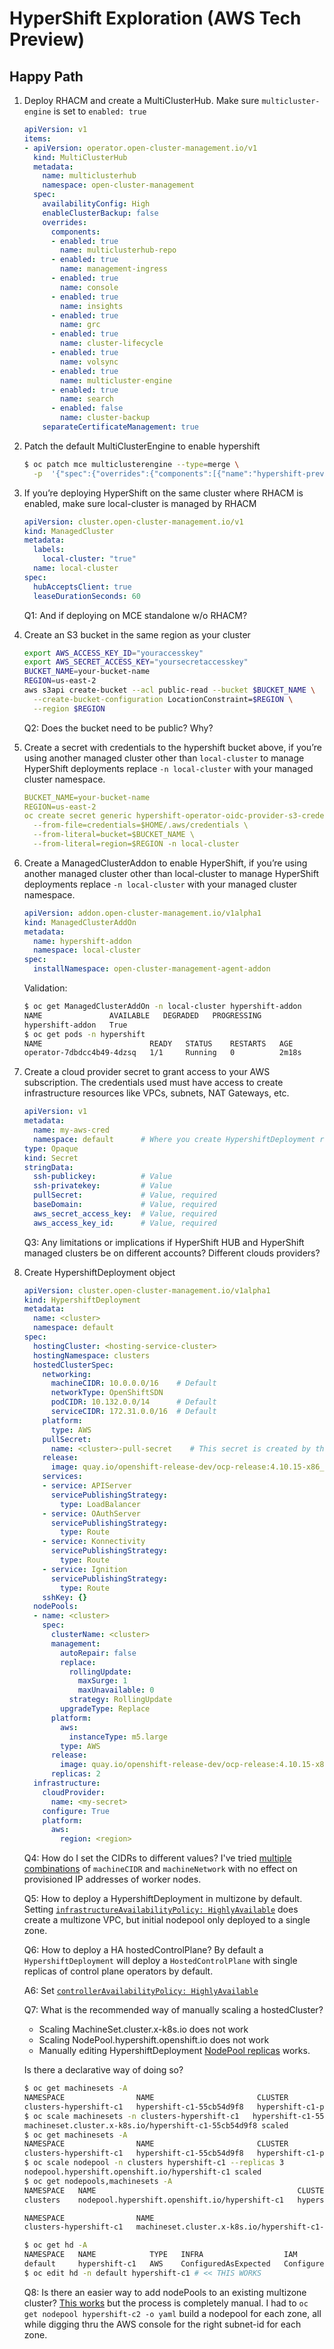 # HyperShift Exploration (AWS Tech Preview)

## Happy Path

1. Deploy RHACM and create a MultiClusterHub. Make sure `multicluster-engine` is set to `enabled: true`

    ```yaml
    apiVersion: v1
    items:
    - apiVersion: operator.open-cluster-management.io/v1
      kind: MultiClusterHub
      metadata:
        name: multiclusterhub
        namespace: open-cluster-management
      spec:
        availabilityConfig: High
        enableClusterBackup: false
        overrides:
          components:
          - enabled: true
            name: multiclusterhub-repo
          - enabled: true
            name: management-ingress
          - enabled: true
            name: console
          - enabled: true
            name: insights
          - enabled: true
            name: grc
          - enabled: true
            name: cluster-lifecycle
          - enabled: true
            name: volsync
          - enabled: true
            name: multicluster-engine
          - enabled: true
            name: search
          - enabled: false
            name: cluster-backup
        separateCertificateManagement: true
    ```

2. Patch the default MultiClusterEngine to enable hypershift

    ```bash
    $ oc patch mce multiclusterengine --type=merge \
      -p  '{"spec":{"overrides":{"components":[{"name":"hypershift-preview" "enabled": true}]}}}'
    ```

3. If you’re deploying HyperShift on the same cluster where RHACM is enabled, make sure local-cluster is managed by RHACM

    ```yaml
    apiVersion: cluster.open-cluster-management.io/v1
    kind: ManagedCluster
    metadata:
      labels:
        local-cluster: "true"
      name: local-cluster
    spec:
      hubAcceptsClient: true
      leaseDurationSeconds: 60
    ```

    Q1: And if deploying on MCE standalone w/o RHACM?

4. Create an S3 bucket in the same region as your cluster

    ```bash
    export AWS_ACCESS_KEY_ID="youraccesskey"
    export AWS_SECRET_ACCESS_KEY="yoursecretaccesskey"
    BUCKET_NAME=your-bucket-name
    REGION=us-east-2
    aws s3api create-bucket --acl public-read --bucket $BUCKET_NAME \
      --create-bucket-configuration LocationConstraint=$REGION \
      --region $REGION
    ```

    Q2: Does the bucket need to be public? Why?

5. Create a secret with credentials to the hypershift bucket above, if you’re using another managed cluster other than `local-cluster` to manage HyperShift deployments replace `-n local-cluster` with your managed cluster namespace.

    ```yaml
    BUCKET_NAME=your-bucket-name
    REGION=us-east-2
    oc create secret generic hypershift-operator-oidc-provider-s3-credentials \
      --from-file=credentials=$HOME/.aws/credentials \
      --from-literal=bucket=$BUCKET_NAME \
      --from-literal=region=$REGION -n local-cluster
    ```

6. Create a ManagedClusterAddon to enable HyperShift, if you’re using another managed cluster other than local-cluster to manage HyperShift deployments replace `-n local-cluster` with your managed cluster namespace.

    ```yaml
    apiVersion: addon.open-cluster-management.io/v1alpha1
    kind: ManagedClusterAddOn
    metadata:
      name: hypershift-addon
      namespace: local-cluster
    spec:
      installNamespace: open-cluster-management-agent-addon
    ```

    Validation:
    ```bash
    $ oc get ManagedClusterAddOn -n local-cluster hypershift-addon
    NAME               AVAILABLE   DEGRADED   PROGRESSING
    hypershift-addon   True
    $ oc get pods -n hypershift
    NAME                        READY   STATUS    RESTARTS   AGE
    operator-7dbdcc4b49-4dzsq   1/1     Running   0          2m18s
    ```

7. Create a cloud provider secret to grant access to your AWS subscription.  The credentials used must have access to create infrastructure resources like VPCs, subnets, NAT Gateways, etc.

    ```yaml
    apiVersion: v1
    metadata:
      name: my-aws-cred
      namespace: default      # Where you create HypershiftDeployment resources
    type: Opaque
    kind: Secret
    stringData:
      ssh-publickey:          # Value
      ssh-privatekey:         # Value
      pullSecret:             # Value, required
      baseDomain:             # Value, required
      aws_secret_access_key:  # Value, required
      aws_access_key_id:      # Value, required
    ```

    Q3:  Any limitations or implications if HyperShift HUB and HyperShift managed clusters be on different accounts? Different clouds providers?

8. Create HypershiftDeployment object
    ```yaml
    apiVersion: cluster.open-cluster-management.io/v1alpha1
    kind: HypershiftDeployment
    metadata:
      name: <cluster>
      namespace: default
    spec:
      hostingCluster: <hosting-service-cluster>
      hostingNamespace: clusters
      hostedClusterSpec:
        networking:
          machineCIDR: 10.0.0.0/16    # Default
          networkType: OpenShiftSDN
          podCIDR: 10.132.0.0/14      # Default
          serviceCIDR: 172.31.0.0/16  # Default
        platform:
          type: AWS
        pullSecret:
          name: <cluster>-pull-secret    # This secret is created by the controller
        release:
          image: quay.io/openshift-release-dev/ocp-release:4.10.15-x86_64  # Default
        services:
        - service: APIServer
          servicePublishingStrategy:
            type: LoadBalancer
        - service: OAuthServer
          servicePublishingStrategy:
            type: Route
        - service: Konnectivity
          servicePublishingStrategy:
            type: Route
        - service: Ignition
          servicePublishingStrategy:
            type: Route
        sshKey: {}
      nodePools:
      - name: <cluster>
        spec:
          clusterName: <cluster>
          management:
            autoRepair: false
            replace:
              rollingUpdate:
                maxSurge: 1
                maxUnavailable: 0
              strategy: RollingUpdate
            upgradeType: Replace
          platform:
            aws:
              instanceType: m5.large
            type: AWS
          release:
            image: quay.io/openshift-release-dev/ocp-release:4.10.15-x86_64 # Default
          replicas: 2
      infrastructure:
        cloudProvider:
          name: <my-secret>
        configure: True
        platform:
          aws:
            region: <region>
    ```

    Q4: How do I set the CIDRs to different values?  I've tried [multiple combinations](https://github.com/ncolon/hypershift-exploration/blob/main/04-hypershift-c2.yaml#L14-L23) of `machineCIDR` and `machineNetwork` with no effect on provisioned IP addresses of worker nodes.

    Q5: How to deploy a HypershiftDeployment in multizone by default. Setting [`infrastructureAvailabilityPolicy: HighlyAvailable`](https://github.com/ncolon/hypershift-exploration/blob/main/04-hypershift-c2.yaml#L10) does create a multizone VPC, but initial nodepool only deployed to a single zone.

    Q6: How to deploy a HA hostedControlPlane?  By default a `HypershiftDeployment` will deploy a `HostedControlPlane` with single replicas of control plane operators by default.

    A6: Set [`controllerAvailabilityPolicy: HighlyAvailable`](https://github.com/ncolon/hypershift-exploration/blob/main/04-hypershift-c2.yaml#L11)

    Q7: What is the recommended way of manually scaling a hostedCluster?

    - Scaling MachineSet.cluster.x-k8s.io does not work
    - Scaling NodePool.hypershift.openshift.io does not work
    - Manually editing HypershiftDeployment [NodePool replicas](https://github.com/ncolon/hypershift-exploration/blob/main/04-hypershift-c2.yaml#L47) works.

    Is there a declarative way of doing so?
    
    ```bash
    $ oc get machinesets -A                                                           
    NAMESPACE                NAME                       CLUSTER               REPLICAS   READY   AVAILABLE   AGE   VERSION
    clusters-hypershift-c1   hypershift-c1-55cb54d9f8   hypershift-c1-p4zf8   2          2       2           22m   4.10.15
    $ oc scale machinesets -n clusters-hypershift-c1   hypershift-c1-55cb54d9f8 --replicas 3          
    machineset.cluster.x-k8s.io/hypershift-c1-55cb54d9f8 scaled
    $ oc get machinesets -A              
    NAMESPACE                NAME                       CLUSTER               REPLICAS   READY   AVAILABLE   AGE   VERSION
    clusters-hypershift-c1   hypershift-c1-55cb54d9f8   hypershift-c1-p4zf8   3          2       2           27m   4.10.15
    $ oc scale nodepool -n clusters hypershift-c1 --replicas 3                              
    nodepool.hypershift.openshift.io/hypershift-c1 scaled
    $ oc get nodepools,machinesets -A                         
    NAMESPACE   NAME                                             CLUSTER         DESIRED NODES   CURRENT NODES   AUTOSCALING   AUTOREPAIR   VERSION   UPDATINGVERSION   UPDATINGCONFIG   MESSAGE
    clusters    nodepool.hypershift.openshift.io/hypershift-c1   hypershift-c1   2               2               False         False        4.10.15                                      

    NAMESPACE                NAME                                                   CLUSTER               REPLICAS   READY   AVAILABLE   AGE   VERSION
    clusters-hypershift-c1   machineset.cluster.x-k8s.io/hypershift-c1-55cb54d9f8   hypershift-c1-p4zf8   2          2       2           29m   4.10.15

    $ oc get hd -A                   
    NAMESPACE   NAME            TYPE   INFRA                  IAM                    MANIFESTWORK           PROVIDER REF   PROGRESS    AVAILABLE
    default     hypershift-c1   AWS    ConfiguredAsExpected   ConfiguredAsExpected   ConfiguredAsExpected   AsExpected     Completed   True
    $ oc edit hd -n default hypershift-c1 # << THIS WORKS
    ```

    Q8: Is there an easier way to add nodePools to an existing multizone cluster?  [This works](https://github.com/ncolon/hypershift-exploration/blob/main/05-hypershift-c2-storage-nodepool.yaml) but the process is completely manual.  I had to `oc get nodepool hypershift-c2 -o yaml` build a nodepool for each zone, all while digging thru the AWS console for the right subnet-id for each zone.